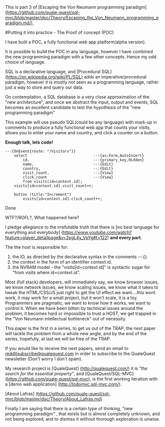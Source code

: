 
This is part 3 of [Escaping the Von Neumann programming paradigm] (https://github.com/quale-quest/sql-mvc/blob/master/doc/Theory/Escaping_the_Von_Neumann_programming_paradigm.md/),

#Putting it into practice - The Proof of concept (POC)

I have built a POC, a fully functional web app platform(alpha version).

It is possible to build the POC in any language, however I have combined the new programming paradigm with a few other concepts. Hence my odd choice of language.

SQL is a declarative language, and [Procedural SQL] (https://en.wikipedia.org/wiki/PL/SQL) adds an imperative/procedural paradigm, however it is mostly not seen as a programming language, rather just a way to store and query our data.

On contemplation, a SQL database is a very close approximation of the "new architecture", and once we abstract the input, output and events, SQL becomes an excellent candidate to test the hypothesis of the "new programming paradigm" 

This example will use pseudo SQL(could be any language) with mark-up in  comments to produce a fully functional web app that counts your visits, allows you to enter your name and country, and click a counter on a button.

**Enough talk, lets code!**

	--:{OnEvent{route: "/Visitors"}}		
		select 				 				--:{as:Form,AutoInsert}
			id,		 						--:{primary_key,Hidden}
			name,							--:{Edit}
			country, 						--:{Edit}
			visit_count,					--:{View}
			click_count						--:{View}
			from visits[id=context.id];
		visits[id=context.id].visit_count++;

		button (title:"Increment")
			visits[id=context.id].click_count++;
		
Done 

WTF?/ROFL?, What happened here?

I pledge allegiance to the irrefutable truth that there is [no best language for everything and everybody] (https://www.youtube.com/watch?feature=player_detailpage&v=2egL4y_VpYg#t=122) **and every part**.

The the host is responsible for:
1. the IO, as directed by the declarative syntax in the comments --:{}.
2. the context in the form of an identifier context.id. 
3. the NVRAM model  - the  "visits[id=context.id]" is syntactic sugar for "from visits where id=context.id".

Most (full stack) developers, will immediately say, we know browser issues, we know network issues, we know scaling issues, we know what it takes to tweak the HTML/CSS/JS just right to get the UI effect we want....this wont work, it may work for a small project, but it won't scale, it is a toy. Programmers are pragmatic, we want to know how it works, we want to control it. When we have been bitten by technical issues around the problem, it becomes hard or impossible to trust a HOST, we get trapped in the "Von Neumann intellectual bottleneck" out of necessity. 

This paper is the first in a series, to get us out of the TRAP, the next paper will tackle the problem from a whole new angle, and by the end of the series, hopefully, at last we will be free of the TRAP.

If you would like to receive the next papers, send an email to redditsubscribe@qualequest.com in order to subscribe to the QualeQuest newsletter (Don't worry I don't spam).

My research project is [QualeQuest] (http://qualequest.com/) it is *"the search for the essential property"*,  and [QualeQuest/SQL-MVC] (https://github.com/quale-quest/sql-mvc), is the first working iteration with a [demo web application] (http://todomvc.sql-mvc.com/).

[About Lafras] (https://github.com/quale-quest/sql-mvc/blob/master/doc/Theory/About_Lafras.md)

Finally I am saying that there is a certain type of thinking, "new programming paradigm" , that exists but is almost completely unknown, and not being explored, and to dismiss it without thorough exploration is unwise.



[1]: https://web.stanford.edu/class/cs242/readings/backus.pdf "Can Programming Be Liberated from the Von Neumann Style?"
[2]: http://ieeexplore.ieee.org/xpl/articleDetails.jsp?reload=true&arnumber=4063250
[3]: https://en.wikipedia.org/wiki/Content-addressable_memory
[4]: http://thoughts.davisjeff.com/2011/09/25/sql-the-successful-cousin-of-haskell/
[5]: https://en.wikibooks.org/wiki/Haskell/Simple_input_and_output
[6]: https://en.wikipedia.org/wiki/Von_Neumann_programming_languages
[7]: https://en.wikipedia.org/wiki/Von_Neumann_architecture

